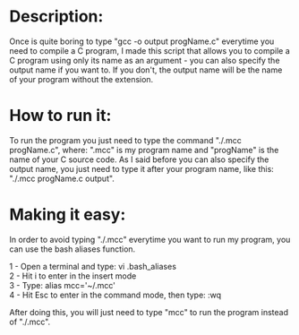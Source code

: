 # Description:
Once is quite boring to type "gcc -o output progName.c" everytime you need to compile a C program, I made this script that allows you to compile a C program using only its name as an argument - you can also specify the output name if you want to. If you don't, the output name will be the name of your program without the extension.

# How to run it:
To run the program you just need to type the command "./.mcc progName.c", where: ".mcc" is my program name and "progName" is the name of your C source code. As I said before you can also specify the output name, you just need to type it after your program name, like this: "./.mcc progName.c output".

# Making it easy:
In order to avoid typing "./.mcc" everytime you want to run my program, you can use the bash aliases function.                           

  1 - Open a terminal and type: vi .bash_aliases                                                                               
  2 - Hit i to enter in the insert mode                                                                                     
  3 - Type: alias mcc='~/.mcc'                                                                                                 
  4 - Hit Esc to enter in the command mode, then type: :wq                                                                      
  
After doing this, you will just need to type "mcc" to run the program instead of "./.mcc".
  






